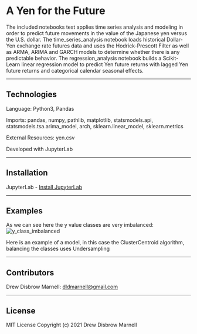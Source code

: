 # A Yen for the Future

The included notebooks test applies time series analysis and modeling in order to predict future movements in the value of the Japanese yen versus the U.S. dollar. The time_series_analysis notebook loads historical Dollar-Yen exchange rate futures data and uses the Hodrick-Prescott Filter as well as ARMA, ARIMA and GARCH models to determine whether there is any predictable behavior. The regression_analysis notebook builds a Scikit-Learn linear regression model to predict Yen future returns with lagged Yen future returns and categorical calendar seasonal effects.

---

## Technologies

Language: Python3, Pandas 

Imports: pandas, numpy, pathlib, matplotlib, statsmodels.api, statsmodels.tsa.arima_model, arch, sklearn.linear_model, sklearn.metrics 

External Resources: yen.csv

Developed with JupyterLab

---

## Installation

JupyterLab - [Install JupyterLab](https://jupyterlab.readthedocs.io/en/stable/getting_started/installation.html)

---

## Examples

As we can see here the y value classes are very imbalanced:
![y_class_imbalanced](Resources/Images/balanced_classes.png)

Here is an example of a model, in this case the ClusterCentroid algorithm, balancing the classes uses Undersampling

---

## Contributors

Drew Disbrow Marnell: dldmarnell@gmail.com

---

## License

MIT License
Copyright (c) 2021 Drew Disbrow Marnell